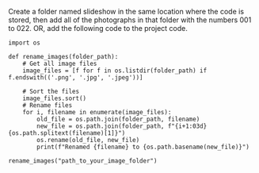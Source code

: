 Create a folder named slideshow in the same location where the code is stored, then add all of the photographs in that folder with the numbers 001 to 022.
OR, add the following code to the project code.

    import os

    def rename_images(folder_path):
        # Get all image files
        image_files = [f for f in os.listdir(folder_path) if f.endswith(('.png', '.jpg', '.jpeg'))]
    
        # Sort the files 
        image_files.sort()
        # Rename files
        for i, filename in enumerate(image_files):
            old_file = os.path.join(folder_path, filename)
            new_file = os.path.join(folder_path, f"{i+1:03d}{os.path.splitext(filename)[1]}")
            os.rename(old_file, new_file)
            print(f"Renamed {filename} to {os.path.basename(new_file)}")
        
    rename_images("path_to_your_image_folder")
